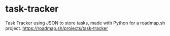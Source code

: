 # task-tracker
Task Tracker using JSON to store tasks, made with Python for a roadmap.sh project.
https://roadmap.sh/projects/task-tracker
